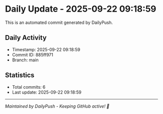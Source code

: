 # Daily Update - 2025-09-22 09:18:59

This is an automated commit generated by DailyPush.

## Daily Activity
- Timestamp: 2025-09-22 09:18:59
- Commit ID: 885ff971
- Branch: main

## Statistics
- Total commits: 6
- Last update: 2025-09-22 09:18:59

---
*Maintained by DailyPush - Keeping GitHub active! 🚀*
